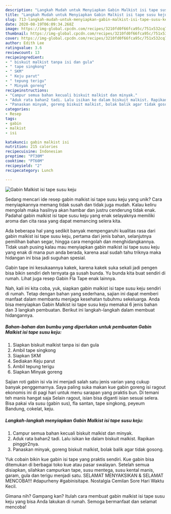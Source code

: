 ```yaml
---
description: "Langkah Mudah untuk Menyiapkan Gabin Malkist isi tape susu keju, Bikin Ngiler"
title: "Langkah Mudah untuk Menyiapkan Gabin Malkist isi tape susu keju, Bikin Ngiler"
slug: 713-langkah-mudah-untuk-menyiapkan-gabin-malkist-isi-tape-susu-keju-bikin-ngiler
date: 2020-08-19T06:09:34.268Z
image: https://img-global.cpcdn.com/recipes/3210fd0f66fca95c/751x532cq70/gabin-malkist-isi-tape-susu-keju-foto-resep-utama.jpg
thumbnail: https://img-global.cpcdn.com/recipes/3210fd0f66fca95c/751x532cq70/gabin-malkist-isi-tape-susu-keju-foto-resep-utama.jpg
cover: https://img-global.cpcdn.com/recipes/3210fd0f66fca95c/751x532cq70/gabin-malkist-isi-tape-susu-keju-foto-resep-utama.jpg
author: Edith Lee
ratingvalue: 3.6
reviewcount: 13
recipeingredient:
- " biskuit malkist tanpa isi dan gula"
- " tape singkong"
- " SKM"
- " Keju parut"
- " tepung terigu"
- " Minyak goreng"
recipeinstructions:
- "Campur semua bahan kecuali biskuit malkist dan minyak."
- "Aduk rata bahan2 tadi. Lalu isikan ke dalam biskuit malkist. Rapikan pinggir2nya."
- "Panaskan minyak, goreng biskuit malkist, bolak balik agar tidak gosong."
categories:
- Resep
tags:
- gabin
- malkist
- isi

katakunci: gabin malkist isi 
nutrition: 215 calories
recipecuisine: Indonesian
preptime: "PT30M"
cooktime: "PT60M"
recipeyield: "2"
recipecategory: Lunch

---
```



![Gabin Malkist isi tape susu keju](https://img-global.cpcdn.com/recipes/3210fd0f66fca95c/751x532cq70/gabin-malkist-isi-tape-susu-keju-foto-resep-utama.jpg)

Sedang mencari ide resep gabin malkist isi tape susu keju yang unik? Cara menyiapkannya memang tidak susah dan tidak juga mudah. Kalau keliru mengolah maka hasilnya akan hambar dan justru cenderung tidak enak. Padahal gabin malkist isi tape susu keju yang enak selayaknya memiliki aroma dan cita rasa yang dapat memancing selera kita.

Ada beberapa hal yang sedikit banyak mempengaruhi kualitas rasa dari gabin malkist isi tape susu keju, pertama dari jenis bahan, selanjutnya pemilihan bahan segar, hingga cara mengolah dan menghidangkannya. Tidak usah pusing kalau mau menyiapkan gabin malkist isi tape susu keju yang enak di mana pun anda berada, karena asal sudah tahu triknya maka hidangan ini bisa jadi suguhan spesial.

Gabin tape ini kesukaannya kakek, karena kakek suka sekali jadi pengen bisa bikin sendiri deh ternyata ga susah bunda. Yu bunda kita buat sendiri di rumah. Lihat juga resep Gabin Fla Tape enak lainnya.


Nah, kali ini kita coba, yuk, siapkan gabin malkist isi tape susu keju sendiri di rumah. Tetap dengan bahan yang sederhana, sajian ini dapat memberi manfaat dalam membantu menjaga kesehatan tubuhmu sekeluarga. Anda bisa menyiapkan Gabin Malkist isi tape susu keju memakai 6 jenis bahan dan 3 langkah pembuatan. Berikut ini langkah-langkah dalam membuat hidangannya.

<!--inarticleads1-->

##### Bahan-bahan dan bumbu yang diperlukan untuk pembuatan Gabin Malkist isi tape susu keju:

1. Siapkan  biskuit malkist tanpa isi dan gula
1. Ambil  tape singkong
1. Siapkan  SKM
1. Sediakan  Keju parut
1. Ambil  tepung terigu
1. Siapkan  Minyak goreng


Sajian roti gabin isi vla ini menjadi salah satu jenis varian yang cukup banyak penggemarnya. Saya paling suka makan kue gabin goreng isi ragout ekonomis ini di pagi hari untuk menu sarapan yang praktis bun. Di temani teh manis hangat saja Selain ragout, isian bisa diganti isian sesuai selera. Bisa pakai vla susu (gabin sus), fla santan, tape singkong, peyeum Bandung, cokelat, keju. 

<!--inarticleads2-->

##### Langkah-langkah menyiapkan Gabin Malkist isi tape susu keju:

1. Campur semua bahan kecuali biskuit malkist dan minyak.
1. Aduk rata bahan2 tadi. Lalu isikan ke dalam biskuit malkist. Rapikan pinggir2nya.
1. Panaskan minyak, goreng biskuit malkist, bolak balik agar tidak gosong.


Yuk cobain bikin kue gabin isi tape yang praktis sendiri. Kue gabin bisa ditemukan di berbagai toko kue atau pasar swalayan. Setelah semua disiapkan, silahkan campurkan tape, susu mentega, susu kental manis, garam, gula dan terigu menjadi satu. SELAMAT MENYAKSIKAN &amp; SELAMAT MENCOBA!!! #dapurheny #gabinisitape. Nostalgia Cemilan Sore Hari Waktu Kecil. 

Gimana nih? Gampang kan? Itulah cara membuat gabin malkist isi tape susu keju yang bisa Anda lakukan di rumah. Semoga bermanfaat dan selamat mencoba!
